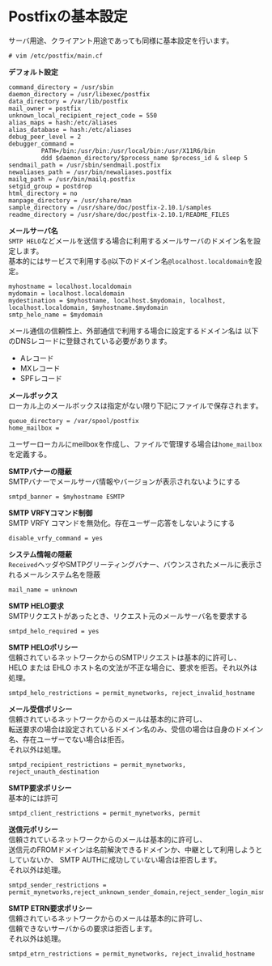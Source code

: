 # Postfixの基本設定
サーバ用途、クライアント用途であっても同様に基本設定を行います。  

```
# vim /etc/postfix/main.cf
```

**デフォルト設定**  

```
command_directory = /usr/sbin
daemon_directory = /usr/libexec/postfix
data_directory = /var/lib/postfix
mail_owner = postfix
unknown_local_recipient_reject_code = 550
alias_maps = hash:/etc/aliases
alias_database = hash:/etc/aliases
debug_peer_level = 2
debugger_command =
         PATH=/bin:/usr/bin:/usr/local/bin:/usr/X11R6/bin
         ddd $daemon_directory/$process_name $process_id & sleep 5
sendmail_path = /usr/sbin/sendmail.postfix
newaliases_path = /usr/bin/newaliases.postfix
mailq_path = /usr/bin/mailq.postfix
setgid_group = postdrop
html_directory = no
manpage_directory = /usr/share/man
sample_directory = /usr/share/doc/postfix-2.10.1/samples
readme_directory = /usr/share/doc/postfix-2.10.1/README_FILES
```

**メールサーバ名**  
`SMTP HELO`などメールを送信する場合に利用するメールサーバのドメイン名を設定します。  
基本的にはサービスで利用する`@`以下のドメイン名`@localhost.localdomain`を設定。  

```
myhostname = localhost.localdomain
mydomain = localhost.localdomain
mydestination = $myhostname, localhost.$mydomain, localhost, localhost.localdomain, $myhostname.$mydomain
smtp_helo_name = $mydomain
```

メール通信の信頼性上、外部通信で利用する場合に設定するドメイン名は
以下のDNSレコードに登録されている必要があります。  

* Aレコード
* MXレコード
* SPFレコード


**メールボックス**  
ローカル上のメールボックスは指定がない限り下記にファイルで保存されます。  

```
queue_directory = /var/spool/postfix
home_mailbox =
```

ユーザーローカルにmeilboxを作成し、ファイルで管理する場合は`home_mailbox`を定義する。  

**SMTPバナーの隠蔽**  
SMTPバナーでメールサーバ情報やバージョンが表示されないようにする  

```
smtpd_banner = $myhostname ESMTP
```

**SMTP VRFYコマンド制御**  
SMTP VRFY コマンドを無効化。存在ユーザー応答をしないようにする  

```
disable_vrfy_command = yes
```

**システム情報の隠蔽**  
`Received`ヘッダやSMTPグリーティングバナー、バウンスされたメールに表示されるメールシステム名を隠蔽  

```
mail_name = unknown
```

**SMTP HELO要求**  
SMTPリクエストがあったとき、リクエスト元のメールサーバ名を要求する  

```
smtpd_helo_required = yes
```


**SMTP HELOポリシー**  
信頼されているネットワークからのSMTPリクエストは基本的に許可し、  
HELO または EHLO ホスト名の文法が不正な場合に、要求を拒否。それ以外は処理。  

```
smtpd_helo_restrictions = permit_mynetworks, reject_invalid_hostname
```

**メール受信ポリシー**  
信頼されているネットワークからのメールは基本的に許可し、  
転送要求の場合は設定されているドメイン名のみ、受信の場合は自身のドメイン名、存在ユーザーでない場合は拒否。  
それ以外は処理。  

```
smtpd_recipient_restrictions = permit_mynetworks, reject_unauth_destination
```

**SMTP要求ポリシー**  
基本的には許可  

```
smtpd_client_restrictions = permit_mynetworks, permit
```

**送信元ポリシー**  
信頼されているネットワークからのメールは基本的に許可し、  
送信元のFROMドメインは名前解決できるドメインか、中継として利用しようとしていないか、
SMTP AUTHに成功していない場合は拒否します。  
それ以外は処理。  

```
smtpd_sender_restrictions = permit_mynetworks,reject_unknown_sender_domain,reject_sender_login_mismatch
```

**SMTP ETRN要求ポリシー**  
信頼されているネットワークからのメールは基本的に許可し、  
信頼できないサーバからの要求は拒否します。  
それ以外は処理。  

```
smtpd_etrn_restrictions = permit_mynetworks, reject_invalid_hostname
```
